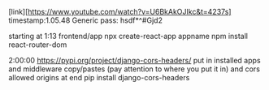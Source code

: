 [link][https://www.youtube.com/watch?v=U6BkAkOJIkc&t=4237s]
timestamp:1.05.48
Generic pass: hsdf*^#Gjd2

starting at 1:13
frontend/app
npx create-react-app appname
npm install react-router-dom

2:00:00
https://pypi.org/project/django-cors-headers/
  put in installed apps and middleware copy/pastes (pay attention to where you put it in) and cors allowed origins at end
pip install django-cors-headers

